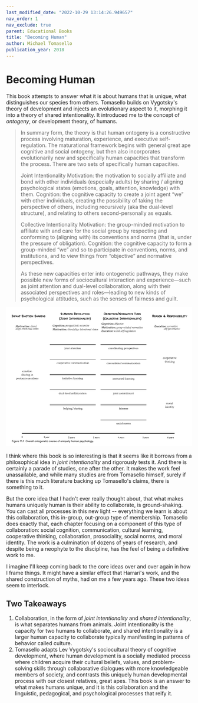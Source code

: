 ```yaml
---
last_modified_date: "2022-10-29 13:14:26.949657"
nav_order: 1
nav_exclude: true
parent: Educational Books
title: "Becoming Human"
author: Michael Tomasello
publication_year: 2018
---
```

# Becoming Human
This book attempts to answer what it is about humans that is unique, what distinguishes our species from others. Tomasello builds on Vygotsky's theory of development and injects an evolutionary aspect to it, morphing it into a theory of shared intentionality. It introduced me to the concept of _ontogeny_, or development theory, of humans.

> In summary form, the theory is that human ontogeny is a constructive process involving maturation, experience, and executive self-regulation. The maturational framework begins with general great ape cognitive and social ontogeny, but then also incorporates evolutionarily new and specifically human capacities that transform the process. There are two sets of specifically human capacities.
>
>   Joint Intentionality
>   Motivation: the motivation to socially affiliate and bond with other individuals (especially adults) by sharing / aligning psychological states (emotions, goals, attention, knowledge) with them.
>   Cognition: the cognitive capacity to create a joint agent “we” with other individuals, creating the possibility of taking the perspective of others, including recursively (aka the dual-level structure), and relating to others second-personally as equals.
>
>   Collective Intentionality
>   Motivation: the group-minded motivation to affiliate with and care for the social group by respecting and conforming to (aligning with) its conventions and norms (that is, under the pressure of obligation).
>   Cognition: the cognitive capacity to form a group-minded “we” and so to participate in conventions, norms, and institutions, and to view things from “objective” and normative perspectives.
>
> As these new capacities enter into ontogenetic pathways, they make possible new forms of sociocultural interaction and experience—such as joint attention and dual-level collaboration, along with their associated perspectives and roles—leading to new kinds of psychological attitudes, such as the senses of fairness and guilt.

<div style="text-align:center">
  <a href="/assets/img/becoming-human/human-ontogeny.png">
    <img src="/assets/img/becoming-human/human-ontogeny.png" alt="">
  </a>
</div>

I think where this book is so interesting is that it seems like it borrows from a philosophical idea in _joint intentionality_ and rigorously tests it. And there is certainly a parade of studies, one after the other. It makes the work feel unassailable, and while many studies are from Tomasello himself, surely if there is this much literature backing up Tomasello's claims, there is something to it.

But the core idea that I hadn't ever really thought about, that what makes humans uniquely human is their ability to collaborate, is ground-shaking. You can cast all processes in this new light -- everything we learn is about this collaboration, this in-group, out-group type of membership. Tomasello does exactly that, each chapter focusing on a component of this type of collaboration: social cognition, communication, cultural learning, cooperative thinking, collaboration, prosociality, social norms, and moral identity. The work is a culmination of dozens of years of research, and despite being a neophyte to the discipline, has the feel of being a definitive work to me.

I imagine I'll keep coming back to the core ideas over and over again in how I frame things. It might have a similar effect that Harrari's work, and the shared construction of myths, had on me a few years ago. These two ideas seem to interlock.

## Two Takeaways
1. Collaboration, in the form of _joint intentionality_ and _shared intentionality_, is what separates humans from animals. Joint intentionality is the capacity for two humans to collaborate, and shared intentionality is a larger human capacity to collaborate typically manifesting in patterns of behavior called culture.
2. Tomasello adapts Lev Vygotsky's sociocultural theory of cognitive development, where human development is a socially mediated process where children acquire their cultural beliefs, values, and problem-solving skills through collaborative dialogues with more knowledgeable members of society, and contrasts this uniquely human developmental process with our closest relatives, great apes. This book is an answer to what makes humans unique, and it is this collaboration and the linguistic, pedagogical, and psychological processes that reify it.
